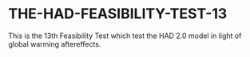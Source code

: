 # THE-HAD-FEASIBILITY-TEST-13
This is the 13th Feasibility Test which test the HAD 2.0 model in light of global warming aftereffects.
